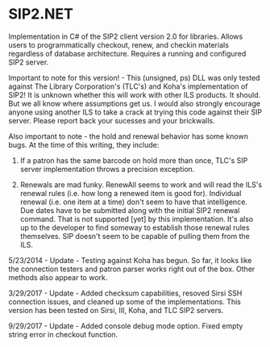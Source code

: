 SIP2.NET
========

Implementation in C# of the SIP2 client version 2.0 for libraries.  Allows users to programmatically checkout, renew, and checkin materials regardless of database architecture.  Requires a running and configured SIP2 server. 


Important to note for this version! - This (unsigned, ps) DLL was only tested against The Library Corporation's (TLC's) and Koha's implementation of SIP2!  It is unknown whether this will work with other ILS products.  It should.  But we all know where assumptions get us.  I would also strongly encourage anyone using another ILS to take a crack at trying this code against their SIP server.  Please report back your sucesses and your brickwalls.

Also important to note - the hold and renewal behavior has some known bugs.  At the time of this writing, they include:


1) If a patron has the same barcode on hold more than once, TLC's SIP server implementation throws a precision exception.


2) Renewals are mad funky.  RenewAll seems to work and will read the ILS's renewal rules (i.e. how long a renewed item is good for).  Individual renewal (i.e. one item at a time) don't seem to have that intelligence.  Due dates have to be      submitted along with the initial SIP2 renewal command.  That is not supported [yet] by this implementation.  It's also up to the developer to find someway to establish those renewal rules themselves.  SIP doesn't seem to be capable of pulling them from the ILS.
   
   
5/23/2014 - Update - Testing against Koha has begun.  So far, it looks like the connection testers and patron parser works right out of the box.  Other methods also appear to work.  

3/29/2017 - Update - Added checksum capabilities, resoved Sirsi SSH connection issues, and cleaned up some of the implementations.  This version has been tested on Sirsi, III, Koha, and TLC SIP2 servers. 

9/29/2017 - Update - Added console debug mode option.  Fixed empty string error in checkout function.
